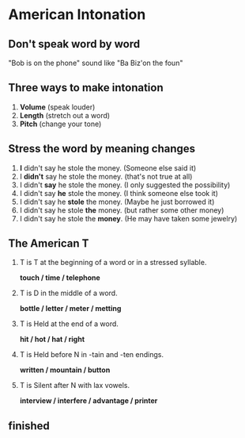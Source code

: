 # American Intonation

## Don't speak word by word

"Bob is on the phone" sound like "Ba Biz'on the foun"



## Three ways to make intonation

1. **Volume** (speak louder)
2. **Length** (stretch out a word)
3. **Pitch** (change your tone)



## Stress the word by meaning changes

1. **I** didn't say he stole the money.  (Someone else said it)
2. I **didn't** say he stole the money.  (that's not true at all)
3. I didn't **say** he stole the money.  (I only suggested the possibility)
4. I didn't say **he** stole the money.  (I think someone else took it)
5. I didn't say he **stole** the money.  (Maybe he just borrowed it)
6. I didn't say he stole **the** money.  (but rather some other money)
7. I didn't say he stole the **money**.  (He may have taken some jewelry)

## The American T

1.  T is T at the beginning of a word or in a stressed syllable.

    **touch / time / telephone**

2. T is D in the middle of a word.

    **bottle / letter / meter / metting**

3. T is Held at the end of a word.

    **hit / hot / hat / right**

4. T is Held before N in -tain and -ten endings.

    **written / mountain / button**

5. T is Silent after N with lax vowels.

    **interview / interfere / advantage / printer**
    

## finished
